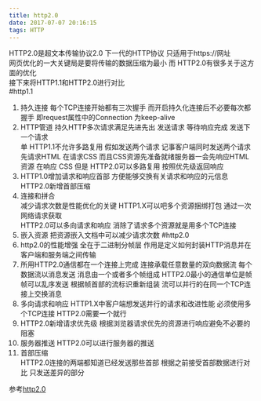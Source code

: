```yaml
---
title: http2.0
date: 2017-07-07 20:16:15
tags: HTTP
---
```

 HTTP2.0是超文本传输协议2.0  下一代的HTTP协议 只适用于https://网址   
网页优化的一大关键局是要将传输的数据压缩为最小  而 HTTP2.0有很多关于这方面的优化   
接下来将HTTP1.1和HTTP2.0进行对比   
#http1.1
1. 持久连接  每个TCP连接开始都有三次握手  而开启持久化连接后不必要每次都握手   即request属性中的Connection 为keep-alive   
2. HTTP管道  持久HTTP多次请求满足先进先出  发送请求 等待响应完成 发送下一个请求   
单 HTTP1.1不允许多路复用  假如发送两个请求 记事客户端同时发送两个请求 先请求HTML 在请求CSS  而且CSS资源先准备就绪服务器一会先响应HTML资源 在响应 CSS  但是 HTTP2.0可以多路复用  按照优先级返回响应 
3. HTTP1.0增加请求和响应首部 方便能够交换有关请求和响应的元信息   
HTTP2.0新增首部压缩   
4. 连接和拼合   
	减少请求次数是性能优化的关键  HTTP1.X可以吧多个资源捆绑打包 通过一次网络请求获取   
	HTTP2.0可以多向请求和响应 消除了请求多个资源就是用多个TCP连接    
5. 嵌入资源   把资源嵌入文档中可以减少请求次数 
#http2.0
1. http2.0的性能增强  全在于二进制分帧层 作用是定义如何封装HTTP消息并在客户端和服务端之间传输    
2. 所用HTTP2.0通信都在一个连接上完成 连接承载任意数量的双向数据流 每个数据流以消息发送  消息由一个或者多个帧组成 HTTP2.0最小的通信单位是帧  帧可以乱序发送 根据帧首部的流标识重新组装 流可以并行的在同一个TCP连接上交换消息
3. 多向请求和响应  HTTP1.X中客户端想发送并行的请求和改进性能 必须使用多个TCP连接 HTTP2.0需要一个就行   
4. HTTP2.0新增请求优先级   根据浏览器请求优先的资源进行响应避免不必要的阻塞   
5. 服务器推送 HTTP2.0可以进行服务器的推送  
6. 首部压缩  
HTTP2.0连接的两端都知道已经发送那些首部  根据之前接受首部数据进行对比 只发送差异的部分  




参考[http2.0](http://www.cnblogs.com/strick/p/5658280.html)